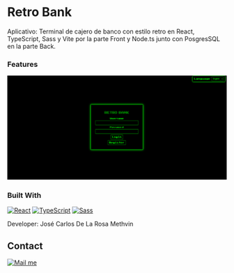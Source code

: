 # Retro Bank

Aplicativo: Terminal de cajero de banco con estilo retro en React, TypeScript, Sass y Vite por la parte Front
y Node.ts junto con PosgresSQL en la parte Back.

### Features

![app](/Api.gif)

### Built With

[![React](https://img.shields.io/badge/React-22272E?style=for-the-badge&logo=react&logoColor=#7DDFFF)](https://es.react.dev/)
[![TypeScript](https://img.shields.io/badge/TypeScript-22272E?style=for-the-badge&logo=typescript&logoColor=#024A86)](https://www.typescriptlang.org/)
[![Sass](https://img.shields.io/badge/Sass-22272E?style=for-the-badge&logo=sass&logoColor=#C76395)](https://sass-lang.com/)

Developer: José Carlos De La Rosa Methvin

[gmail_logo]: https://user-images.githubusercontent.com/6497827/62424751-c1b85480-b6f0-11e9-97de-096c0a980829.png
[gmail]: mailto:josekadeveloper@gmail.com?subject=Leyendo%20#Ecofriendly&body=Hi

## Contact

[![Mail me][gmail_logo]][gmail]
